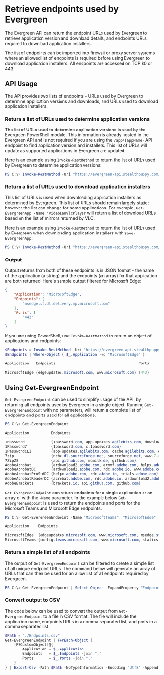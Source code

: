 # Retrieve endpoints used by Evergreen

The Evergreen API can return the endpoint URLs used by Evergreen to retrieve application version and download details, and endpoints URLs required to download application installers.

The list of endpoints can be imported into firewall or proxy server systems where an allowed list of endpoints is required before using Evergreen to download application installers. All endpoints are accessed on TCP 80 or 443.

## API Usage

The API provides two lists of endpoints - URLs used by Evergreen to determine application versions and downloads, and URLs used to download application installers.

### Return a list of URLs used to determine application versions

The list of URLs used to determine application versions is used by the Evergreen PowerShell module. This information is already hosted in the Evergreen API and is not required if you are using the `/app/{appName}` API endpoint to find application version and installers. This list of URLs will update as supported applications in Evergreen are updated.

Here is an example using `Invoke-RestMethod` to return the list of URLs used by Evergreen to determine application versions:

```powershell
PS C:\> Invoke-RestMethod -Uri "https://evergreen-api.stealthpuppy.com/endpoints/versions"
```

### Return a list of URLs used to download application installers

This list of URLs is used when downloading application installers as determined by Evergreen. This list of URLs should remain largely static; however the list can change for some applications. For example, `Get-EvergreenApp -Name "VideoLanVlcPlayer` will return a list of download URLs based on the list of mirrors returned by VLC.

Here is an example using `Invoke-RestMethod` to return the list of URLs used by Evergreen when downloading application installers with `Save-EvergreenApp`:

```powershell
PS C:\> Invoke-RestMethod -Uri "https://evergreen-api.stealthpuppy.com/endpoints/downloads"
```

### Output

Output returns from both of these endpoints is in JSON format - the name of the application (a string) and the endpoints (an array) for that application are both returned. Here's sample output filtered for Microsoft Edge:

```json
{
    "Application": "MicrosoftEdge",
    "Endpoints": [
        "msedge.sf.dl.delivery.mp.microsoft.com"
    ],
    "Ports": [
        "443"
    ]
}
```

If you are using PowerShell, use `Invoke-RestMethod` to return an object of applications and endpoints:

```powershell
$Endpoints = Invoke-RestMethod -Uri "https://evergreen-api.stealthpuppy.com/endpoints/versions"
$Endpoints | Where-Object { $_.Application -eq "MicrosoftEdge" }

Application   Endpoints                                      Ports
-----------   ---------                                      -----
MicrosoftEdge {edgeupdates.microsoft.com, www.microsoft.com} {443}
```

## Using Get-EvergreenEndpoint

`Get-EvergreenEndpoint` can be used to simplify usage of the API, by returning all endpoints used by Evergreen in a single object. Running `Get-EvergreenEndpoint` with no parameters, will return a complete list of endpoints and ports used for all applications.

```powershell
PS C:\> Get-EvergreenEndpoint

Application          Endpoints                                                                              Ports
-----------          ---------                                                                              -----
1Password            {1password.com, app-updates.agilebits.com, downloads.1password.com, cdn.agilebits.com} {443}
1Password7           {1password.com, c.1password.com}                                                       {443}
1PasswordCLI         {app-updates.agilebits.com, cache.agilebits.com, developer.1password.com}              {443}
7zip                 {nchc.dl.sourceforge.net, sourceforge.net, www.7-zip.org, versaweb.dl.sourceforge.net} {443}
7ZipZS               {api.github.com, mcmilk.de, github.com}                                                {443}
AdobeAcrobat         {ardownload2.adobe.com, armmf.adobe.com, helpx.adobe.com}                              {443}
AdobeAcrobatDC       {ardownload2.adobe.com, rdc.adobe.io, www.adobe.com}                                   {443}
AdobeAcrobatProStdDC {helpx.adobe.com, rdc.adobe.io, trials.adobe.com}                                      {443}
AdobeAcrobatReaderDC {acrobat.adobe.com, rdc.adobe.io, ardownload2.adobe.com}                               {443}
AdobeBrackets        {brackets.io, api.github.com, github.com}                                              {80, 443}
```

`Get-EvergreenEndpoint` can return endpoints for a single application or an array of with the `-Name` parameter. In the example below `Get-EvergreenEndpoint` is used to return the endpoints and ports for the Microsoft Teams and Microsoft Edge endpoints.

```powershell
PS C:\> Get-EvergreenEndpoint -Name "MicrosoftTeams", "MicrosoftEdge"

Application    Endpoints                                                                              Ports
-----------    ---------                                                                              -----
MicrosoftEdge  {edgeupdates.microsoft.com, www.microsoft.com, msedge.sf.dl.delivery.mp.microsoft.com} {443}
MicrosoftTeams {config.teams.microsoft.com, www.microsoft.com, statics.teams.cdn.office.net}          {443}
```

### Return a simple list of all endpoints

The output of `Get-EvergreenEndpoint` can be filtered to create a simple list of all unique endpoint URLs. The command below will generate an array of URLs that can then be used for an allow list of all endpoints required by Evergreen.

```powershell
PS C:\> Get-EvergreenEndpoint | Select-Object -ExpandProperty "Endpoints" -Unique
```

### Convert output to CSV

The code below can be used to convert the output from `Get-EvergreenEndpoint` to a file in CSV format. The file will include the application name, endpoints URLs in a comma separated list, and ports in a comma separated list.

```powershell
$Path = "./Endpoints.csv"
Get-EvergreenEndpoint | ForEach-Object {
    [PSCustomObject]@{
        Application = $_.Application
        Endpoints   = $_.Endpoints -join ","
        Ports       = $_.Ports -join ","
    }
} | Export-Csv -Path $Path -NoTypeInformation -Encoding "Utf8" -Append
```
